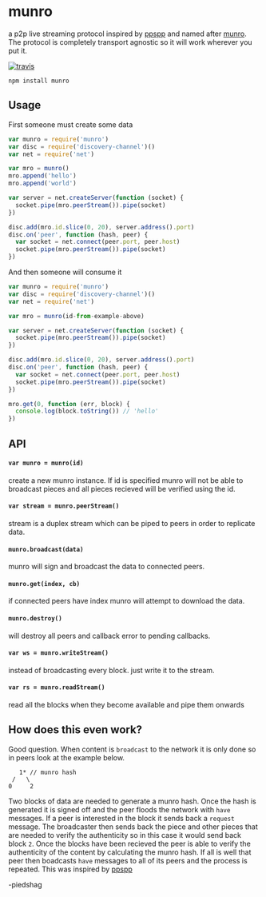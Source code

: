 # munro
a p2p live streaming protocol inspired by [ppspp](https://tools.ietf.org/html/rfc7574) and named after [munro](https://tools.ietf.org/html/rfc7574#section-6.1.2.1). The protocol is completely transport agnostic so it will work wherever you put it.

[![travis](https://travis-ci.org/piedshag/munro.svg?branch=master)](https://travis-ci.org/piedshag/munro)

```
npm install munro
```

## Usage

First someone must create some data

``` js
var munro = require('munro')
var disc = require('discovery-channel')()
var net = require('net')

var mro = munro()
mro.append('hello')
mro.append('world')

var server = net.createServer(function (socket) {
  socket.pipe(mro.peerStream()).pipe(socket)
})

disc.add(mro.id.slice(0, 20), server.address().port)
disc.on('peer', function (hash, peer) {
  var socket = net.connect(peer.port, peer.host)
  socket.pipe(mro.peerStream()).pipe(socket)
})

```

And then someone will consume it

``` js
var munro = require('munro')
var disc = require('discovery-channel')()
var net = require('net')

var mro = munro(id-from-example-above)

var server = net.createServer(function (socket) {
  socket.pipe(mro.peerStream()).pipe(socket)
})

disc.add(mro.id.slice(0, 20), server.address().port)
disc.on('peer', function (hash, peer) {
  var socket = net.connect(peer.port, peer.host)
  socket.pipe(mro.peerStream()).pipe(socket)
})

mro.get(0, function (err, block) {
  console.log(block.toString()) // 'hello'
})
```

## API

#### `var munro = munro(id)`

create a new munro instance. If id is specified munro will not be able to broadcast pieces and all pieces recieved will be verified using the id.

#### `var stream = munro.peerStream()`

stream is a duplex stream which can be piped to peers in order to replicate data.

#### `munro.broadcast(data)`

munro will sign and broadcast the data to connected peers.

#### `munro.get(index, cb)`

if connected peers have index munro will attempt to download the data.

#### `munro.destroy()`

will destroy all peers and callback error to pending callbacks.

#### `var ws = munro.writeStream()`

instead of broadcasting every block. just write it to the stream.

#### `var rs = munro.readStream()`

read all the blocks when they become available and pipe them onwards

## How does this even work?

Good question. When content is `broadcast` to the network it is only done so in peers look at the example below.
```
   1* // munro hash
 /   \
0     2
```
Two blocks of data are needed to generate a munro hash. Once the hash is generated it is signed off and the peer floods the network with `have` messages. If a peer is interested in the block it sends back a `request` message. The broadcaster then sends back the piece and other pieces that are needed to verify the authenticity so in this case it would send back block `2`. Once the blocks have been recieved the peer is able to verify the authenticity of the content by calculating the munro hash. If all is well that peer then boadcasts `have` messages to all of its peers and the process is repeated. This was inspired by [ppspp](https://tools.ietf.org/html/rfc7574)

-piedshag
